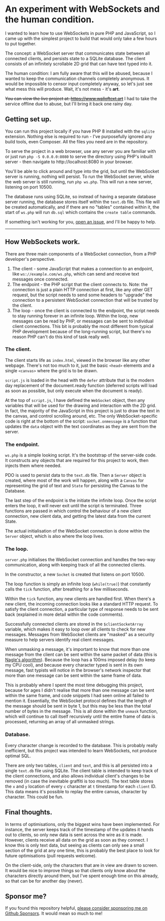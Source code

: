 An experiment with WebSockets and the human condition.
======================================================

I wanted to learn how to use WebSockets in pure PHP and JavaScript, so I came up with the simplest project to build that would only take a few hours to put together.

The concept: a WebSocket server that communicates state between all connected clients, and persists state to a SQLite database. The client consists of an infinitely scrollable 2D grid that can have text typed into it.

The human condition: I am fully aware that this will be abused, because I wanted to keep the communication channels completely anonymous. It would be impossible to censor input completely anyway, so let's just see what mess this will produce. Wait, it's not mess - it's **art**.

~~You can view the live project at: https://www.walloftext.art~~ I had to take the service offline due to abuse, but I'll bring it back one rainy day.

Getting set up.
---------------

You can run this project locally if you have PHP 8 installed with the `sqlite` extension. Nothing else is required to run - I've purposefully ignored any build tools, even Composer. All the files you need are in the repository.

To serve the project in a web browser, use any server you are familiar with or just run `php -S 0.0.0.0:8080` to serve the directory using PHP's inbuilt server - then navigate to http://localhost:8080 in your browser.

You'll be able to click around and type into the grid, but until the WebSocket server is running, nothing will persist. To run the WebSocket server, while the web server is still running, run `php ws.php`. This will run a new server, listening on port 10500.

The database runs using SQLite, so instead of having a separate database server running, the database stores itself within the `text.db` file. This file will be created automatically, and if there are no "tables" contained within it, the start of `ws.php` will run `db.sql` which contains the `create table` commands.

If something isn't working for you, [open an issue](https://github.com/g105b/text/issues), and I'll be happy to help.

***

How WebSockets work.
--------------------

There are three main components of a WebSocket connection, from a PHP developer's perspective.

1) The client - some JavaScript that makes a connection to an endpoint, like `ws://example.com/ws.php`, which can send and receive text messages once connected.
2) The endpoint - the PHP script that the client connects to. Note: the connection is just a plain HTTP connection at first, like any other GET request, but the script needs to send some headers to "upgrade" the connection to a persistent WebSocket connection that will be trusted by the client.
3) The loop - once the client is connected to the endpoint, the script needs to stay running forever in an infinite loop. Within the loop, new messages can be read by PHP, or messages can be sent to individual client connections. This bit is probably the most different from typical PHP development because of the long-running script, but there's no reason PHP can't do this kind of task really well.

### The client.

The client starts life as `index.html`, viewed in the browser like any other webpage. There's not too much to it, just the basic `<head>` elements and a single `<canvas>` where the grid is to be drawn.

`script.js` is loaded in the head with the `defer` attribute that is the modern day replacement of the document.ready function (deferred scripts will load as soon as possible, but only execute when the document is ready).

At the top of `script.js`, I have defined the `WebSocket` object, then any variables that will be used for the drawing and interaction with the 2D grid. In fact, the majority of the JavaScript in this project is just to draw the text in the canvas, and control scrolling around, etc. The only WebSocket-specific code is right at the bottom of the script: `socket.onmessage` is a function that updates the `data` object with the text coordinates as they are sent from the server.

### The endpoint.

`ws.php` is a simple looking script. It's the bootstrap of the server-side code. It constructs any objects that are required for this project to work, then injects them where needed.

PDO is used to persist data to the `text.db` file. Then a `Server` object is created, where most of the work will happen, along with a `Canvas` for representing the grid of text and `State` for persisting the Canvas to the Database.

The last step of the endpoint is the initiate the infinite loop. Once the script enters the loop, it will never exit until the script is terminated. Three functions are passed in which control the behaviour of a new client connection, new client data, and getting the latest data from the current State.

The actual initialisation of the WebSocket connection is done within the `Server` object, which is also where the loop lives.

### The loop.

`server.php` initialises the WebSocket connection and handles the two-way communication, along with keeping track of all the connected clients.

In the constructor, a new `Socket` is created that listens on port 10500.

The loop function is simply an infinite loop (`while(true)`) that constantly calls the `tick` function, after breathing for a few milliseconds.

Within the `tick` function, any new clients are handled first. When there's a new client, the incoming connection looks like a standard HTTP request. To satisfy the client connection, a particular type of response needs to be sent back (explained in more detail within the code comments).

Successfully connected clients are stored in the `$clientSocketArray` variable, which makes it easy to loop over all clients to check for new messages. Messages from WebSocket clients are "masked" as a security measure to help servers identify real client messages.

When unmasking a message, it's important to know that more than one message from the client can be sent within the same packet of data (this is [Nagle's algorithm](https://en.wikipedia.org/wiki/Nagle%27s_algorithm)). Because the loop has a 100ms imposed delay (to keep my CPU cool), and because every character typed is sent in its own message, fast typists will notice in the browser's network inspector that more than one message can be sent within the same frame of data.

This is probably where I spent the most time debugging this project, because for ages I didn't realise that more than one message can be sent within the same frame, and code snippets I had seen online all failed to mention it. Essentially, the WebSocket protocol defines that the length of the message should be sent in byte 1, but this may be less than the total number of bytes in the message. This is all done within the `unmask` function, which will continue to call itself recursively until the entire frame of data is processed, returning an array of all unmasked strings.

### Database.

Every character change is recorded to the database. This is probably really inefficient, but this project was intended to learn WebSockets, not produce optimal SQL.

There are only two tables, `client` and `text`, and this is all persisted into a single `text.db` file using SQLite. The client table is intended to keep track of the client connections, and also allows individual client's changes to be removed (in case the inevitable graffiti is too much). The text table stores the `x` and `y` location of every `c` character at `t` timestamp for each `client` ID. This data means it's possible to replay the entire canvas, character by character. This could be fun.

Final thoughts.
---------------

In terms of optimisations, only the biggest wins have been implemented. For instance, the server keeps track of the timestamp of the updates it hands out to clients, so only new data is sent across the wire as it is made. However, clients receive all data on the grid as soon as they connect. I know this is only text data, but seeing as clients can only see a small section of the grid at any one time, this is probably the best place to look for future optimisations (pull requests welcome). 

On the client-side, only the characters that are in view are drawn to screen. It would be nice to improve things so that clients only know about the characters directly around them, but I've spent enough time on this already, so that can be for another day (never).

Sponsor me?
-----------

If you found this repository helpful, [please consider sponsoring me on Github Sponsors](https://github.com/sponsors/g105b). It would mean so much to me!
